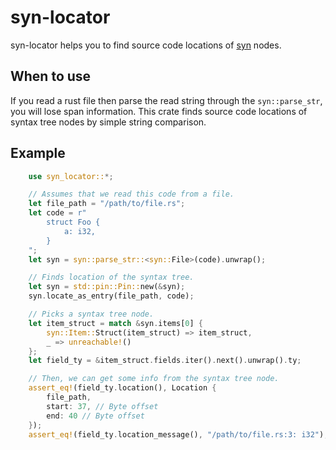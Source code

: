 # syn-locator

syn-locator helps you to find source code locations of
[syn](https://crates.io/crates/syn) nodes.

## When to use

If you read a rust file then parse the read string through the `syn::parse_str`,
you will lose span information. This crate finds source code locations of syntax
tree nodes by simple string comparison.

## Example

```rust
    use syn_locator::*;

    // Assumes that we read this code from a file.
    let file_path = "/path/to/file.rs";
    let code = r"
        struct Foo {
            a: i32,
        }
    ";
    let syn = syn::parse_str::<syn::File>(code).unwrap();

    // Finds location of the syntax tree.
    let syn = std::pin::Pin::new(&syn);
    syn.locate_as_entry(file_path, code);

    // Picks a syntax tree node.
    let item_struct = match &syn.items[0] {
        syn::Item::Struct(item_struct) => item_struct,
        _ => unreachable!()
    };
    let field_ty = &item_struct.fields.iter().next().unwrap().ty;

    // Then, we can get some info from the syntax tree node.
    assert_eq!(field_ty.location(), Location {
        file_path,
        start: 37, // Byte offset
        end: 40 // Byte offset
    });
    assert_eq!(field_ty.location_message(), "/path/to/file.rs:3: i32");
```
